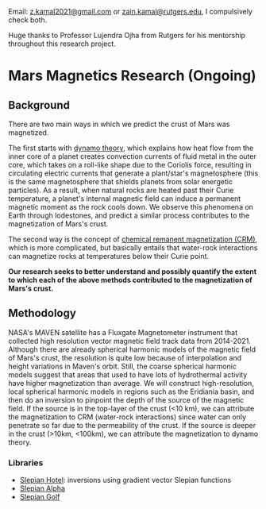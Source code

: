Email: [z.kamal2021@gmail.com](mailto:z.kamal2021@gmail.com) or [zain.kamal@rutgers.edu](mailto:zain.kamal@rutgers.edu), I compulsively check both.

Huge thanks to Professor Lujendra Ojha from Rutgers for his mentorship throughout this research project.

# Mars Magnetics Research (Ongoing)

## Background

There are two main ways in which we predict the crust of Mars was magnetized. 

The first starts with [dynamo theory](https://en.wikipedia.org/wiki/Dynamo_theory), which explains how heat flow from the inner core of a planet creates convection currents of fluid metal in the outer core, which takes on a roll-like shape due to the Coriolis force, resulting in circulating electric currents that generate a plant/star's magnetosphere (this is the same magnetosphere that shields planets from solar energetic particles). As a result, when natural rocks are heated past their Curie temperature, a planet's internal magnetic field can induce a permanent magnetic moment as the rock cools down. We observe this phenomena on Earth through lodestones, and predict a similar process contributes to the magnetization of Mars's crust. 

The second way is the concept of [chemical remanent magnetization (CRM)](https://doi.org/10.1016/B978-0-444-41084-9.50013-8), which is more complicated, but basically entails that water-rock interactions can magnetize rocks at temperatures below their Curie point. 

**Our research seeks to better understand and possibly quantify the extent to which each of the above methods contributed to the magnetization of Mars's crust.**

## Methodology

NASA's MAVEN satellite has a Fluxgate Magnetometer instrument that collected high resolution vector magnetic field track data from 2014-2021. Although there are already spherical harmonic models of the magnetic field of Mars's crust, the resolution is quite low because of interpolation and height variations in Maven's orbit. Still, the coarse spherical harmonic models suggest that areas that used to have lots of hydrothermal activity have higher magnetization than average. We will construct high-resolution, local spherical harmonic models in regions such as the Eridiania basin, and then do an inversion to pinpoint the depth of the source of the magnetic field. If the source is in the top-layer of the crust (<10 km), we can attribute the magnetization to CRM (water-rock interactions) since water can only penetrate so far due to the permeability of the crust. If the source is deeper in the crust (>10km, <100km), we can attribute the magnetization to dynamo theory.

### Libraries

* [Slepian Hotel](https://github.com/csdms-contrib/slepian_hotel): inversions using gradient vector Slepian functions
* [Slepian Alpha](https://github.com/csdms-contrib/slepian_alpha)
* [Slepian Golf](https://github.com/csdms-contrib/slepian_golf)
